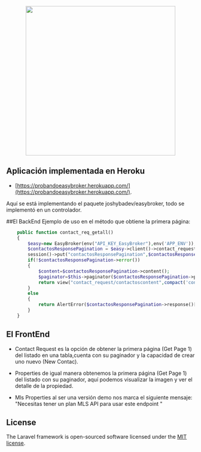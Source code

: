 <p align="center"><a href="https://laravel.com" target="_blank"><img src="https://raw.githubusercontent.com/laravel/art/master/logo-lockup/5%20SVG/2%20CMYK/1%20Full%20Color/laravel-logolockup-cmyk-red.svg" width="400"></a></p>


## Aplicación implementada en Heroku
- [https://probandoeasybroker.herokuapp.com/](https://probandoeasybroker.herokuapp.com/).


Aquí se está implementando el paquete joshybadev/easybroker, todo se implementó en un controlador.

##El BackEnd
Ejemplo de uso en el método que obtiene la primera página:
```php
    public function contact_req_getall()
    {
        $easy=new EasyBroker(env("API_KEY_EasyBroker"),env('APP_ENV'));
        $contactosResponsePagination = $easy->client()->contact_requests()->search("");
        session()->put("contactosResponsePagination",$contactosResponsePagination);
        if(!$contactosResponsePagination->error())
        {
            $content=$contactosResponsePagination->content();
            $paginator=$this->paginator($contactosResponsePagination->page(),$contactosResponsePagination->total());
            return view("contact_request/contactoscontent",compact('content','paginator'));
        }
        else
        {
            return AlertError($contactosResponsePagination->response()["error"]);
        }
    }
```

## El FrontEnd

- Contact Request es la opción de obtener la primera página (Get Page 1) del listado en una tabla,cuenta con su paginador y la capacidad de crear uno nuevo (New Contac).

- Properties de igual manera obtenemos la primera página (Get Page 1) del listado con su paginador, aquí podemos visualizar la imagen y ver el detalle de la propiedad.

- Mls Properties al ser una versión demo nos marca el siguiente mensaje: "Necesitas tener un plan MLS API para usar este endpoint "

## License

The Laravel framework is open-sourced software licensed under the [MIT license](https://opensource.org/licenses/MIT).
